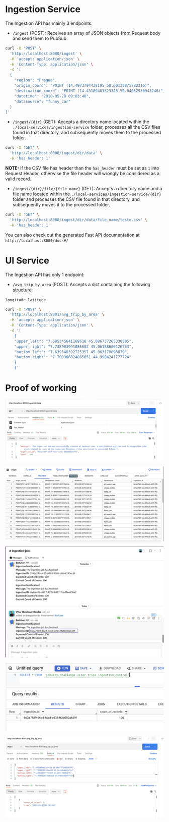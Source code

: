 # Ingestion Service

The Ingestion API has mainly 3 endpoints:

* `/ingest` (POST): Receives an array of JSON objects from Request body and send them to PubSub.

```bash
curl -X 'POST' \
  'http://localhost:8000/ingest' \
  -H 'accept: application/json' \
  -H 'Content-Type: application/json' \
  -d '[
  {
    "region": "Prague",
    "origin_coord": "POINT (14.4973794438195 50.00136875782316)",
    "destination_coord": "POINT (14.43109483523328 50.04052930943246)",
    "datetime": "2018-05-28 09:03:40",
    "datasource": "funny_car"
  }
]'
```

* `/ingest/{dir}` (GET): Accepts a directory name located within the `./local-services/ingestion-service` folder, processes all the CSV files found in that directory, and subsequently moves them to the processed folder.

```bash
curl -X 'GET' \
  'http://localhost:8000/ingest/dir/data' \
  -H 'has_header: 1'
```

**NOTE:** If the CSV file has header than the `has_header` must be set as `1` into Request Header, otherwise the file header will wrongly be considered as a valid record.

* `/ingest/{dir}/file/{file_name}` (GET): Accepts a directory name and a file name located within the `./local-services/ingestion-service/{dir}` folder and processes the CSV file found in that directory, and subsequently moves it to the processed folder.

```bash
curl -X 'GET' \
  'http://localhost:8000/ingest/dir/data/file_name/teste.csv' \
  -H 'has_header: 1'
```

You can also check out the generated Fast API documentation at `http://localhost:8000/docs#/`

# UI Service

The Ingestion API has only 1 endpoint:

* `/avg_trip_by_area` (POST): Accepts a dict containing the following structure:

`longitude latitude`

```bash
curl -X 'POST' \
  'http://localhost:8001/avg_trip_by_area' \
  -H 'accept: application/json' \
  -H 'Content-Type: application/json' \
  -d '[
    {
    "upper_left": "7.685345641169618 45.086737265330385",
    "upper_right": "7.738903991086682 45.06188606126763",
    "bottom_left": "7.639340392725357 45.003170096879",
    "bottom_right": "7.700966824885651 44.9904241777724"
    }
    ]'
```


# Proof of working

![text](./images/proof1.png)

![text](./images/proof2.png)

![text](./images/proof3.png)

![text](./images/proof4.png)

![text](./images/proof5.png)